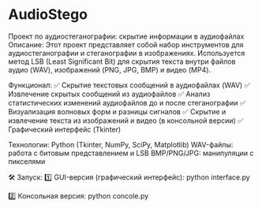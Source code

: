 # AudioStego
Проект по аудиостеганографии: скрытие информации в аудиофайлах
Описание:
Этот проект представляет собой набор инструментов для аудиостеганографии и стеганографии в изображениях. Используется метод LSB (Least Significant Bit) для скрытия текста внутри файлов аудио (WAV), изображений (PNG, JPG, BMP) и видео (MP4).

Функционал:
✅ Скрытие текстовых сообщений в аудиофайлах (WAV)
✅ Извлечение скрытых сообщений из аудиофайлов
✅ Анализ статистических изменений аудиофайлов до и после стеганографии
✅ Визуализация волновых форм и разницы сигналов
✅ Скрытие и извлечение текста из изображений и видео (в консольной версии)
✅ Графический интерфейс (Tkinter)

Технологии:
Python (Tkinter, NumPy, SciPy, Matplotlib)
WAV-файлы: работа с битовым представлением и LSB
BMP/PNG/JPG: манипуляции с пикселями

🛠 Запуск:
1️⃣ GUI-версия (графический интерфейс):
python interface.py

2️⃣ Консольная версия:
python concole.py
